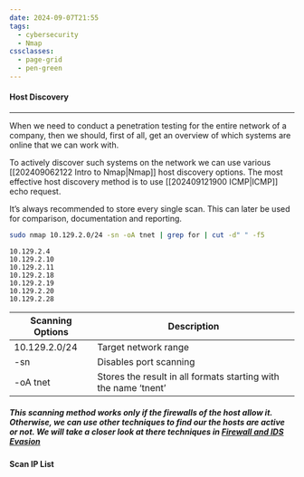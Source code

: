 ```yaml
---
date: 2024-09-07T21:55
tags:
  - cybersecurity
  - Nmap
cssclasses:
  - page-grid
  - pen-green
---
```

#### Host Discovery
***
When we need to conduct a penetration testing for the entire network of a company, then we should, first of all, get an overview of which systems are online that we can work with.

To actively discover such systems on the network we can use various [[202409062122 Intro to Nmap|Nmap]] host discovery options. The most effective host discovery method is to use [[202409121900 ICMP|ICMP]] echo request.

It’s always recommended to store every single scan. This can later be used for comparison, documentation and reporting.

```bash
sudo nmap 10.129.2.0/24 -sn -oA tnet | grep for | cut -d" " -f5
```

```shell
10.129.2.4
10.129.2.10
10.129.2.11
10.129.2.18
10.129.2.19
10.129.2.20
10.129.2.28
```

| Scanning Options | Description                                                     |
| ---------------- | --------------------------------------------------------------- |
| 10.129.2.0/24    | Target network range                                            |
| -sn              | Disables port scanning                                          |
| -oA tnet         | Stores the result in all formats starting with the name ‘tnent’ |

##### This scanning method works only if the firewalls of the host allow it. Otherwise, we can use other techniques to find our the hosts are active or not. We will take a closer look at there techniques in [Firewall and IDS Evasion]()

#### Scan IP List